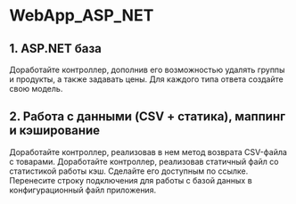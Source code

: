 # WebApp_ASP_NET

## 1. ASP.NET база
Доработайте контроллер, дополнив его возможностью удалять группы и продукты, а также задавать цены. Для каждого типа ответа создайте свою модель.


## 2. Работа с данными (CSV + статика), маппинг и кэширование
Доработайте контроллер, реализовав в нем метод возврата CSV-файла с товарами.
Доработайте контроллер, реализовав статичный файл со статистикой работы кэш. Сделайте его доступным по ссылке.
Перенесите строку подключения для работы с базой данных в конфигурационный файл приложения.
